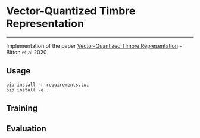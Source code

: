 # Vector-Quantized Timbre Representation
---
Implementation of the paper [Vector-Quantized Timbre Representation](https://arxiv.org/pdf/2007.06349.pdf) - Bitton et al 2020

## Usage
```setup
pip install -r requirements.txt
pip install -e .
```

## Training

## Evaluation
